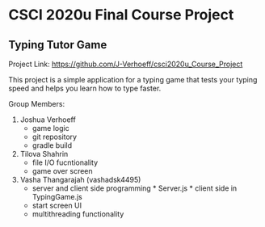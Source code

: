 # CSCI 2020u Final Course Project

## Typing Tutor Game

Project Link: https://github.com/J-Verhoeff/csci2020u_Course_Project

This project is a simple application for a typing game that tests your typing speed and helps you learn how to type faster.

Group Members:

1. Joshua Verhoeff
      * game logic
      * git repository
      * gradle build
2. Tilova Shahrin
      * file I/O fucntionality
      * game over screen
3. Vasha Thangarajah (vashadsk4495)
      * server and client side programming
            * Server.js
            * client side in TypingGame.js
      * start screen UI
      * multithreading functionality
